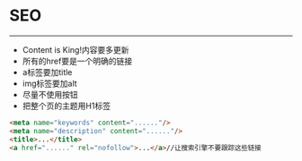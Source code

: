 # SEO

---

* Content is King!内容要多更新
* 所有的href要是一个明确的链接
* a标签要加title
* img标签要加alt
* 尽量不使用按钮
* 把整个页的主题用H1标签
```html
<meta name="keywords" content="......"/>
<meta name="description" content="......"/>
<title>...</title>
<a href="......" rel="nofollow">...</a>//让搜索引擎不要跟踪这些链接
```
